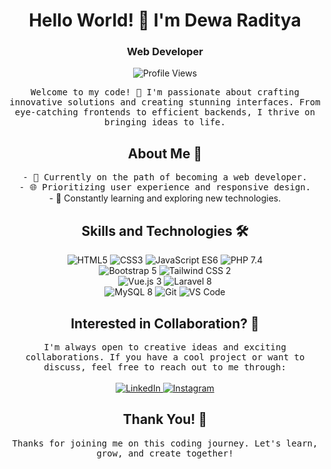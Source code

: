 <h1 align="center">Hello World! 👋 I'm Dewa Raditya</h1>
<h3 align="center">Web Developer</h3>

<p align="center">
  <img src="https://komarev.com/ghpvc/?username=dewaraditya" alt="Profile Views" />
</p>

<p align="center">
  <samp>Welcome to my code! 🚀 I'm passionate about crafting innovative solutions and creating stunning interfaces. From eye-catching frontends to efficient backends, I thrive on bringing ideas to life.</samp>
</p>

<h2 align="center">About Me 🚀</h2>

<p align="center">
  <samp>- 🌱 Currently on the path of becoming a web developer.</samp><br>
  <samp>- 🌐 Prioritizing user experience and responsive design.</samp><br
  <samp>- 🚀 Constantly learning and exploring new technologies.</samp>
</p>

<h2 align="center">Skills and Technologies 🛠️</h2>

<p align="center">
  <img src="https://img.shields.io/badge/HTML-5-E44D26" alt="HTML5">
  <img src="https://img.shields.io/badge/CSS-3-1572B6" alt="CSS3">
  <img src="https://img.shields.io/badge/JavaScript-ES6-F7DF1E" alt="JavaScript ES6">
  <img src="https://img.shields.io/badge/PHP-7.4-777BB4" alt="PHP 7.4">
  <br>
  <img src="https://img.shields.io/badge/Bootstrap-5-7952B3" alt="Bootstrap 5">
  <img src="https://img.shields.io/badge/Tailwind%20CSS-2-38B2AC" alt="Tailwind CSS 2">
  <br>
  <img src="https://img.shields.io/badge/Vue.js-3-4FC08D" alt="Vue.js 3">
  <img src="https://img.shields.io/badge/Laravel-11-FF2D20" alt="Laravel 8">
  <br>
  <img src="https://img.shields.io/badge/MySQL-8-4479A1" alt="MySQL 8">
  <img src="https://img.shields.io/badge/Git-version%20control-F05032" alt="Git">
  <img src="https://img.shields.io/badge/VS%20Code-code%20editor-007ACC" alt="VS Code">
</p>

<h2 align="center">Interested in Collaboration? 🤝</h2>

<p align="center">
  <samp>I'm always open to creative ideas and exciting collaborations. If you have a cool project or want to discuss, feel free to reach out to me through:</samp><br><br>
<a href="https://www.linkedin.com/in/dewa-raditya-rochman-145892298" target="_blank">
  <img src="https://img.shields.io/badge/LinkedIn-connect%20with%20me-0077B5" alt="LinkedIn">
</a>
  <a href="https://www.instagram.com/dewaradtya/" target="_blank">
    <img src="https://img.shields.io/badge/Instagram-follow%20me-E4405F" alt="Instagram">
  </a>
</p>

<h2 align="center">Thank You! 🙌</h2>

<p align="center">
  <samp>Thanks for joining me on this coding journey. Let's learn, grow, and create together!</samp>
</p>
